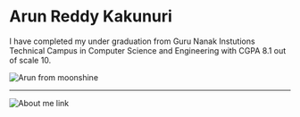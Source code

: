 # Arun Reddy Kakunuri

I have completed my under graduation from Guru Nanak Instutions Technical Campus in Computer Science and Engineering with CGPA 8.1 out of scale 10.

![Arun from moonshine](C:\Users\S544721\Desktop\webapps-repos\assignment2-Kakunuri)

---
![About me link](https://github.com/Arunreddy619)
